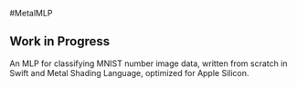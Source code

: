 #MetalMLP

## Work in Progress

An MLP for classifying MNIST number image data, written from scratch in Swift and Metal Shading Language, optimized for Apple Silicon.
